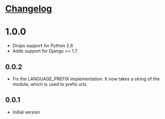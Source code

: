 # [Changelog](https://github.com/yola/djtopie/releases)

# 1.0.0

* Drops support for Python 2.6
* Adds support for Django >= 1.7.

## 0.0.2

* Fix the LANGUAGE_PREFIX implementation. It now takes a string of the module,
  which is used to prefix urls.

## 0.0.1

* Initial version
